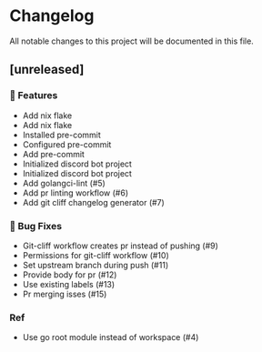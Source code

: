 # Changelog

All notable changes to this project will be documented in this file.

## [unreleased]

### 🚀 Features

- Add nix flake
- Add nix flake
- Installed pre-commit
- Configured pre-commit
- Add pre-commit
- Initialized discord bot project
- Initialized discord bot project
- Add golangci-lint (#5)
- Add pr linting workflow (#6)
- Add git cliff changelog generator (#7)

### 🐛 Bug Fixes

- Git-cliff workflow creates pr instead of pushing (#9)
- Permissions for git-cliff workflow (#10)
- Set upstream branch during push (#11)
- Provide body for pr (#12)
- Use existing labels (#13)
- Pr merging isses (#15)

### Ref

- Use go root module instead of workspace (#4)

<!-- generated by git-cliff -->
